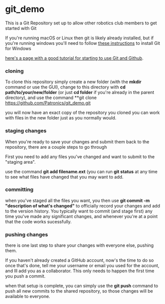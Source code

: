# git_demo
This is a Git Repository set up to allow other robotics club members to get started with Git

If you're running macOS or Linux then git is likely already installed, but if you're running windows you'll need to follow [these instructions](../windows.md) to install Git for Windows

[here's a page with a good tutorial for starting to use Git and Github](https://product.hubspot.com/blog/git-and-github-tutorial-for-beginners).


### cloning
To clone this repository simply create a new folder (with the **mkdir** command or use the GUI), 
change to this directory with **cd path/to/your/new/folder** (or just **cd folder** if you're already in the parent directory),
and use the command **git clone https://github.com/Patronics/git_demo.git

you will now have an exact copy of the repository you cloned
you can work with files in the new folder just as you normally would.

### staging changes
When you're ready to save your changes and submit them back to the repository, there are a couple steps to go through

First you need to add any files you've changed and want to submit to the "staging area".

use the command **git add filename.ext** (you can run **git status** at any time to see what files have changed that you may want to add.

### committing

when you've staged all the files you want, you then use **git commit -m "description of what's changed"** to officially record your changes and add to the version history.
You typically want to commit (and stage first) any time you've made any significant changes, and whenever you're at a point that the code works sucessfully.

### pushing changes

there is one last step to share your changes with everyone else, pushing them. 

If you haven't already created a GitHub account, now's the time to do so
once that's done, tell me your username or email you used for the account, and Ill add you as a collaborator. This only needs to happen the first time you push a commit.

when that setup is complete, you can simply use the **git push** command to push all new commits to the shared repository, so those changes will be available to everyone.

